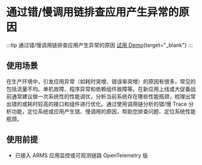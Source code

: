 # 通过错/慢调用链排查应用产生异常的原因

:::tip 通过错/慢调用链排查应用产生异常的原因
[试用 Demo](/playground/armsdemo.html?dest=https%3A%2F%2Farms4service.console.aliyun.com%2F%23%2Ftracing%2FcallChains%2Fcn-hangzhou%3Ffilters%3DstatusCode%2521%253D%2522200%2522){target="_blank"}
:::

## 使用场景

在生产环境中，引发应用异常（如耗时突增、错误率突增）的原因有很多，常见的包括流量不均、单机故障、程序异常和依赖组件故障等。在新应用上线或大促备战前通常建议做一次系统性的性能调优，分析当前系统存在哪些性能瓶颈，梳理出常出错的或耗时较高的接口和组件进行优化。通过使用调用链分析的错/慢 Trace 分析功能，定位系统或应用产生错、慢调用的原因，帮助您排查问题、定位系统性能瓶颈。

## 使用前提

- 已接入 ARMS 应用监控或可观测链路 OpenTelemetry 版

